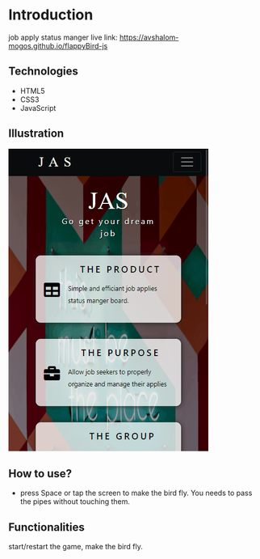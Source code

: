 # Introduction
job apply status manger 
live link: https://avshalom-mogos.github.io/flappyBird-js

## Technologies
- HTML5
- CSS3
- JavaScript

## Illustration
<img src="https://raw.githubusercontent.com/Avshalom-Mogos/portfolio/master/src/assests/GIFs/jas.gif"/>

## How to use?
- press Space or tap the screen to make the bird fly. You needs to pass the pipes without touching them.

## Functionalities
start/restart the game, make the bird fly.
